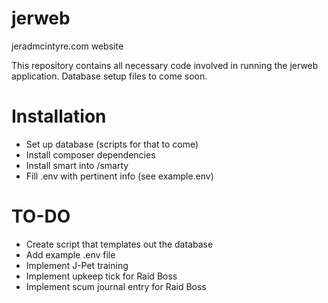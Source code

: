 # jerweb
jeradmcintyre.com website

This repository contains all necessary code involved in running the jerweb application. Database setup files to come soon.

# Installation
* Set up database (scripts for that to come)
* Install composer dependencies
* Install smart into /smarty
* Fill .env with pertinent info (see example.env)

# TO-DO
* Create script that templates out the database
* Add example .env file
* Implement J-Pet training
* Implement upkeep tick for Raid Boss
* Implement scum journal entry for Raid Boss
